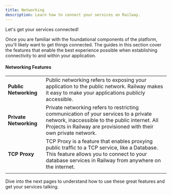 ```yaml
---
title: Networking
description: Learn how to connect your services on Railway.
---
```


Let's get your services connected!

Once you are familiar with the foundational components of the platform, you'll likely want to get things connected.  The guides in this section cover the features that enable the best experience possible when establishing connectivity to and within your application.

#### Networking Features
|||
|-|-|
| **Public Networking** | Public networking refers to exposing your application to the public network.  Railway makes it easy to make your applications publicly accessible.                                                                                   |
| **Private Networking** | Private networking refers to restricting communication of your services to a private network, inaccessible to the public internet. All Projects in Railway are provisioned with their own private network. |
| **TCP Proxy** | TCP Proxy is a feature that enables proxying public traffic to a TCP service, like a Database.  This feature allows you to connect to your database services in Railway from anywhere on the internet.                                                                                                            |
|||

Dive into the next pages to understand how to use these great features and get your services talking.